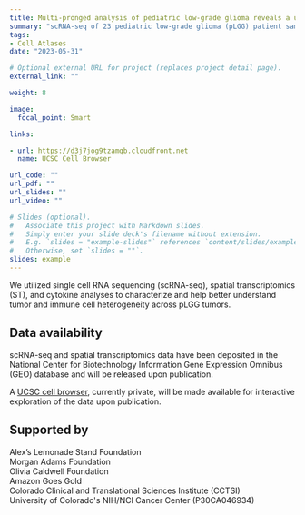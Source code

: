 ```yaml
---
title: Multi-pronged analysis of pediatric low-grade glioma reveals a unique tumor microenvironment associated with BRAF alterations 
summary: "scRNA-seq of 23 pediatric low-grade glioma (pLGG) patient samples"
tags:
- Cell Atlases
date: "2023-05-31"

# Optional external URL for project (replaces project detail page).
external_link: ""

weight: 8

image:
  focal_point: Smart

links:

- url: https://d3j7jog9tzamqb.cloudfront.net
  name: UCSC Cell Browser

url_code: ""
url_pdf: ""
url_slides: ""
url_video: ""

# Slides (optional).
#   Associate this project with Markdown slides.
#   Simply enter your slide deck's filename without extension.
#   E.g. `slides = "example-slides"` references `content/slides/example-slides.md`.
#   Otherwise, set `slides = ""`.
slides: example
---
```


We utilized single cell RNA sequencing (scRNA-seq), spatial transcriptomics (ST), and cytokine analyses to characterize and help better understand tumor and immune cell heterogeneity across pLGG tumors. 

## Data availability

scRNA-seq and spatial transcriptomics data have been deposited in the National Center for Biotechnology Information Gene Expression Omnibus (GEO) database and will be released upon publication.

A [UCSC cell browser](https://d1j5ptaq3534zo.cloudfront.net), currently private, will be made available for interactive exploration of the data upon publication.

## Supported by

Alex’s Lemonade Stand Foundation  
Morgan Adams Foundation  
Olivia Caldwell Foundation  
Amazon Goes Gold  
Colorado Clinical and Translational Sciences Institute (CCTSI)  
University of Colorado's NIH/NCI Cancer Center (P30CA046934)  

